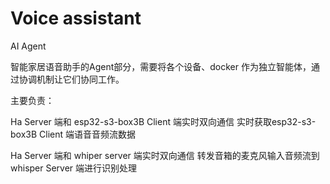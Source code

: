 # Voice assistant

AI Agent



智能家居语音助手的Agent部分，需要将各个设备、docker 作为独立智能体，通过协调机制让它们协同工作。



主要负责：

Ha Server 端和 esp32-s3-box3B Client 端实时双向通信
实时获取esp32-s3-box3B Client 端语音音频流数据

Ha Server 端和 whiper server 端实时双向通信
转发音箱的麦克风输入音频流到 whisper Server 端进行识别处理



